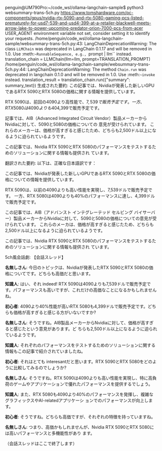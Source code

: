 penguin@UM790Pro:~/code_wsl/ollama-langchain-sample$ python3 websummary-trans-5ch.py https://www.tomshardware.com/pc-components/gpus/nvidia-rtx-5090-and-rtx-5080-gaming-pcs-listed-prematurely-for-usd7-539-and-usd4-399-at-a-retailer-blackwell-meets-arrow-lake-to-power-upcoming-predator-orion-7000-pcs-from-acer
USER_AGENT environment variable not set, consider setting it to identify your requests.
/home/penguin/code_wsl/ollama-langchain-sample/websummary-trans-5ch.py:43: LangChainDeprecationWarning: The class `LLMChain` was deprecated in LangChain 0.1.17 and will be removed in 1.0. Use :meth:`~RunnableSequence, e.g., `prompt | llm`` instead.
  translation_chain = LLMChain(llm=llm, prompt=TRANSLATION_PROMPT)
/home/penguin/code_wsl/ollama-langchain-sample/websummary-trans-5ch.py:44: LangChainDeprecationWarning: The method `Chain.run` was deprecated in langchain 0.1.0 and will be removed in 1.0. Use :meth:`~invoke` instead.
  translation_result = translation_chain.run({"summary": summary_text})
生成された要約:
この記事では、Nvidiaが発表した新しいGPUであるRTX 5090とRTX 5080の価格に関する情報を提供しています。

RTX 5090は、前回の4090より高性能で、$7,539で販売予定です。
一方、RTX 5080は4090よりも40%のパフォーマンスに達し、$4,399で販売予定です。

記事では、AIB（Advanced Integrated Circuit Vendor）製品メーカーからNvidiaに対して、5090と5080の価格についての 意見が受けられています。 これらのメーカーは、価格が高すぎると感じたため、どちらも2,500ドル以上になるように迫られているようです。

この記事では、Nvidia RTX 5090とRTX 5080のパフォーマンスをテストするためのソリューションに関する情報も提供され ています。

翻訳された要約:
以下は、正確な日本語訳です：

この記事では、Nvidiaが発表した新しいGPUであるRTX 5090とRTX 5080の価格についての情報を提供しています。

RTX 5090は、以前の4090よりも高い性能を実現し、7,539ドルで販売予定です。
一方、RTX 5080は4090よりも40%のパフォーマンスに達し、4,399ドルで販売予定です。

この記事では、AIB（アドバンスト インテグレーテッド セルビング バイサーバー）製品メーカーからNvidiaに対して、5090と5080の価格についての意見が受けられています。 これらのメーカは、価格が高すぎると感じたため、どちらも2,500ドル以上になるように迫られているようです。

この記事では、Nvidia RTX 5090とRTX 5080のパフォーマンスをテストするためのソリューションに関する情報も提供され ています。

5ch風会話劇:
【会話スレッド】

**名無しさん**: 今日のトピックは、Nvidiaが発表したRTX 5090とRTX 5080の価格についてです。どちらも高価だと思います。

**知識人**: はい、それ indeed! RTX 5090は4090よりも7,539ドルで販売予定です。パフォーマンスも高いですが、これだけの高価なことになるかもしれませんね。

**初心者**: 4090より40%性能が高いRTX 5080も4,399ドルで販売予定です。どちらも価格が高すぎると感じる方がいないですか?

**名無しさん**: そうですね。AIB製品メーカーからNvidiaに対して、価格が高すぎると感じたという意見があります。ど ちらも2,500ドル以上になるように迫られているようです。

**知識人**: それぞれのパフォーマンスをテストするためのソリューションに関する情報もこの記事で紹介されていましたね。

**初心者**: それはとても interesantだと思います。RTX 5090とRTX 5080をどのように比較してみるのでしょうか?

**名無しさん**: そうですね。RTX 5090は4090よりも高い性能を実現し、特に高負荷のゲームやアプリケーションで優れたパフォーマンスを提供するでしょう。

**知識人**: また、RTX 5080も4090より40%のパフォーマンスを発揮し、複雑なグラフィックスやAI-relatedアプリケーシ ョンでのパフォーマンスが向上します。

**初心者**: そうですね。どちらも高価ですが、それぞれの特徴を持っていますね。

**名無しさん**: つまり、高価かもしれませんが、Nvidia RTX 5090とRTX 5080には高いパフォーマンスと多機能性があり ます。

（会話スレッドはここで終了します）